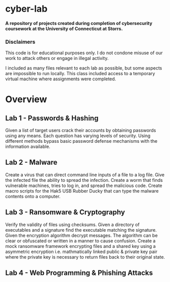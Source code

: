 # cyber-lab
#### A repository of projects created during completion of cybersecurity coursework at the University of Connecticut at Storrs.

### Disclaimers
This code is for educational purposes only. I do not condone misuse of our work to attack others or engage in illegal activity. 

I included as many files relevant to each lab as possible, but some aspects are impossible to run locally. This class included access to a temporary virtual machine where assignments were completed.

# Overview

## Lab 1 - Passwords & Hashing
Given a list of target users crack their accounts by obtaining passwords using any means. Each question has varying levels of security. Using different methods bypass basic password defense mechanisms with the information available.

## Lab 2 - Malware
Create a virus that can direct command line inputs of a file to a log file. Give the infected file the ability to spread the infection. Create a worm that finds vulnerable machines, tries to log in, and spread the malicious code. Create macro scripts for the Hak5 USB Rubber Ducky that can type the malware contents onto a computer.

## Lab 3 - Ransomware & Cryptography
Verify the validity of files using checksums. Given a directory of executables and a signature find the executable matching the signature. Given the encryption algorithm decrypt messages. The algorithm can be clear or obfuscated or written in a manner to cause confusion. Create a mock ransomware framework encrypting files and a shared key using a asymmetric encryption i.e. mathmatically linked public & private key pair where the private key is necessary to return files back to their original state.

## Lab 4 - Web Programming & Phishing Attacks

